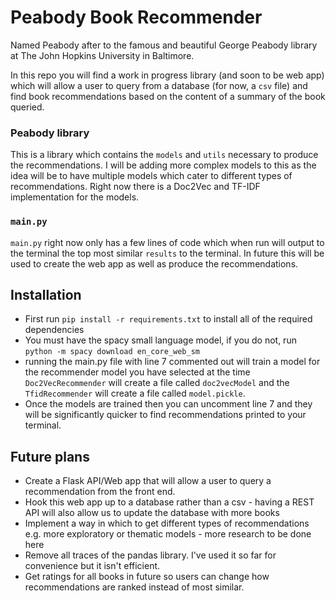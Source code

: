 # Peabody Book Recommender 
Named Peabody after to the famous and beautiful George Peabody library at The John Hopkins University in Baltimore.

In this repo you will find a work in progress library (and soon to be web app) which will allow a user to query from a database 
(for now, a `csv` file) and find book recommendations based on the content of a summary of the book queried.

### Peabody library
This is a library which contains the `models` and `utils` necessary to produce the recommendations. I will be adding more complex models to this
as the idea will be to have multiple models which cater to different types of recommendations. Right now there is a Doc2Vec
and TF-IDF implementation for the models. 

### `main.py`

`main.py` right now only has a few lines of code which when run will output to the terminal the top most similar `results`
to the terminal. In future this will be used to create the web app as well as produce the recommendations. 

## Installation

- First run `pip install -r requirements.txt` to install all of the required dependencies
- You must have the spacy small language model, if you do not, run `python -m spacy download en_core_web_sm`
- running the main.py file with line 7 commented out will train a model for the recommender model you have
selected at the time `Doc2VecRecommender` will create a file called `doc2vecModel` and the `TfidRecommender` will create
 a file called `model.pickle`. 
- Once the models are trained then you can uncomment line 7 and they will be significantly quicker to find 
recommendations printed to your terminal.





## Future plans 

- Create a Flask API/Web app that will allow a user to query a recommendation from the front end.
- Hook this web app up to a database rather than a csv - having a REST API will also allow us to update the database 
with more books
- Implement a way in which to get different types of recommendations e.g. more exploratory or thematic models - more research to be done here
- Remove all traces of the pandas library. I've used it so far for convenience but it isn't efficient.
- Get ratings for all books in future so users can change how recommendations are ranked instead of most similar.
